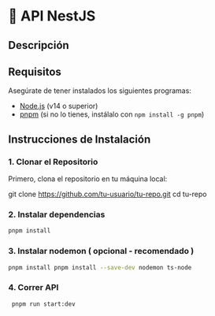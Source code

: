 # 🚀 API NestJS

## Descripción


## Requisitos

Asegúrate de tener instalados los siguientes programas:

- [Node.js](https://nodejs.org/) (v14 o superior)
- [pnpm](https://pnpm.io/) (si no lo tienes, instálalo con `npm install -g pnpm`)

## Instrucciones de Instalación


### 1. Clonar el Repositorio

Primero, clona el repositorio en tu máquina local:

git clone https://github.com/tu-usuario/tu-repo.git
cd tu-repo

### 2. Instalar dependencias
```bash
pnpm install
```

### 3. Instalar nodemon ( opcional - recomendado )

```bash
pnpm install pnpm install --save-dev nodemon ts-node
```


### 4. Correr API

```bash
 pnpm run start:dev
```



